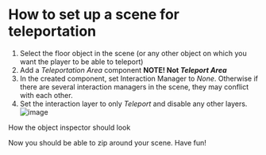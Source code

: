 # How to set up a scene for teleportation

1. Select the floor object in the scene (or any other object on which you want the player to be able to teleport)
2. Add a _Teleportation Area_ component **NOTE! Not _Teleport Area_**
3. In the created component, set Interaction Manager to _None_. Otherwise if there are several interaction managers in the scene, they may conflict with each other.
4. Set the interaction layer to only _Teleport_ and disable any other layers.
![image](https://user-images.githubusercontent.com/9552313/220295431-678297c9-ba1c-499e-82cc-4844145847e5.png)

How the object inspector should look

Now you should be able to zip around your scene. Have fun!
